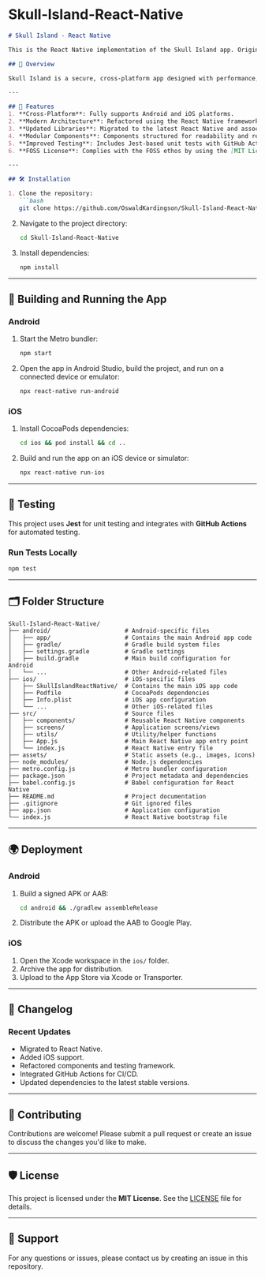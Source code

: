 # Skull-Island-React-Native

```markdown
# Skull Island - React Native

This is the React Native implementation of the Skull Island app. Originally built for Android, this updated version supports both **Android** and **iOS**.

## 📖 Overview

Skull Island is a secure, cross-platform app designed with performance, scalability, and modularity in mind. This new version replaces the older implementation with React Native to allow rapid updates, easier maintenance, and support for iOS and Android out of the box.

---

## 🚀 Features
1. **Cross-Platform**: Fully supports Android and iOS platforms.
2. **Modern Architecture**: Refactored using the React Native framework, ensuring better maintainability and performance.
3. **Updated Libraries**: Migrated to the latest React Native and associated dependencies.
4. **Modular Components**: Components structured for readability and reusability.
5. **Improved Testing**: Includes Jest-based unit tests with GitHub Actions integration.
6. **FOSS License**: Complies with the FOSS ethos by using the [MIT License](LICENSE).

---

## 🛠️ Installation

1. Clone the repository:
   ```bash
   git clone https://github.com/OswaldKardingson/Skull-Island-React-Native.git
   ```
2. Navigate to the project directory:
   ```bash
   cd Skull-Island-React-Native
   ```
3. Install dependencies:
   ```bash
   npm install
   ```

---

## 🔧 Building and Running the App

### Android
1. Start the Metro bundler:
   ```bash
   npm start
   ```
2. Open the app in Android Studio, build the project, and run on a connected device or emulator:
   ```bash
   npx react-native run-android
   ```

### iOS
1. Install CocoaPods dependencies:
   ```bash
   cd ios && pod install && cd ..
   ```
2. Build and run the app on an iOS device or simulator:
   ```bash
   npx react-native run-ios
   ```

---

## 🧪 Testing

This project uses **Jest** for unit testing and integrates with **GitHub Actions** for automated testing. 

### Run Tests Locally
```bash
npm test
```

---

## 🗂️ Folder Structure

```
Skull-Island-React-Native/
├── android/                     # Android-specific files
│   ├── app/                     # Contains the main Android app code
│   ├── gradle/                  # Gradle build system files
│   ├── settings.gradle          # Gradle settings
│   ├── build.gradle             # Main build configuration for Android
│   └── ...                      # Other Android-related files
├── ios/                         # iOS-specific files
│   ├── SkullIslandReactNative/  # Contains the main iOS app code
│   ├── Podfile                  # CocoaPods dependencies
│   ├── Info.plist               # iOS app configuration
│   └── ...                      # Other iOS-related files
├── src/                         # Source files
│   ├── components/              # Reusable React Native components
│   ├── screens/                 # Application screens/views
│   ├── utils/                   # Utility/helper functions
│   ├── App.js                   # Main React Native app entry point
│   └── index.js                 # React Native entry file
├── assets/                      # Static assets (e.g., images, icons)
├── node_modules/                # Node.js dependencies
├── metro.config.js              # Metro bundler configuration
├── package.json                 # Project metadata and dependencies
├── babel.config.js              # Babel configuration for React Native
├── README.md                    # Project documentation
├── .gitignore                   # Git ignored files
├── app.json                     # Application configuration
└── index.js                     # React Native bootstrap file
```

---

## 🌍 Deployment

### Android
1. Build a signed APK or AAB:
   ```bash
   cd android && ./gradlew assembleRelease
   ```
2. Distribute the APK or upload the AAB to Google Play.

### iOS
1. Open the Xcode workspace in the `ios/` folder.
2. Archive the app for distribution.
3. Upload to the App Store via Xcode or Transporter.

---

## 📝 Changelog

### Recent Updates
- Migrated to React Native.
- Added iOS support.
- Refactored components and testing framework.
- Integrated GitHub Actions for CI/CD.
- Updated dependencies to the latest stable versions.

---

## 🤝 Contributing

Contributions are welcome! Please submit a pull request or create an issue to discuss the changes you'd like to make.

---

## 🛡️ License

This project is licensed under the **MIT License**. See the [LICENSE](LICENSE) file for details.

---

## 📧 Support

For any questions or issues, please contact us by creating an issue in this repository.

